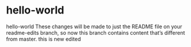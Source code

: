 # hello-world
hello-world
These changes will be made to just the README file on your readme-edits branch, so now this branch contains content that’s different from master.
this is new edited
